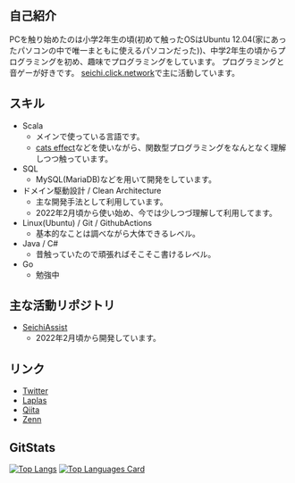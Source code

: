 自己紹介
--
PCを触り始めたのは小学2年生の頃(初めて触ったOSはUbuntu 12.04(家にあったパソコンの中で唯一まともに使えるパソコンだった))、中学2年生の頃からプログラミングを初め、趣味でプログラミングをしています。
プログラミングと音ゲーが好きです。
[seichi.click.network](https://github.com/GiganticMinecraft)で主に活動しています。

スキル
--
- Scala
  - メインで使っている言語です。
  - [cats effect](https://typelevel.org/cats-effect/)などを使いながら、関数型プログラミングをなんとなく理解しつつ触っています。
- SQL
  - MySQL(MariaDB)などを用いて開発をしています。
- ドメイン駆動設計 / Clean Architecture
  - 主な開発手法として利用しています。
  - 2022年2月頃から使い始め、今では少しつづ理解して利用してます。
- Linux(Ubuntu) / Git / GithubActions
  - 基本的なことは調べながら大体できるレベル。
- Java / C#
  - 昔触っていたので頑張ればそこそこ書けるレベル。
- Go
  - 勉強中
  
主な活動リポジトリ
--
- [SeichiAssist](https://github.com/GiganticMinecraft/SeichiAssist)
  - 2022年2月頃から開発しています。

リンク
--
- [Twitter](https://twitter.com/rito_528)
- [Laplas](https://lapras.com/public/3ZPOMK5)
- [Qiita](https://qiita.com/rito528)
- [Zenn](https://zenn.dev/rito528)

GitStats
--
[![Top Langs](https://github-readme-stats.vercel.app/api?username=rito528&count_private=true&show_icons=true
)](https://github.com/anuraghazra/github-readme-stats)
[![Top Languages Card](https://github-readme-stats.vercel.app/api/top-langs/?username=rito528&layout=compact)]((https://github.com/anuraghazra/github-readme-stats)
)
